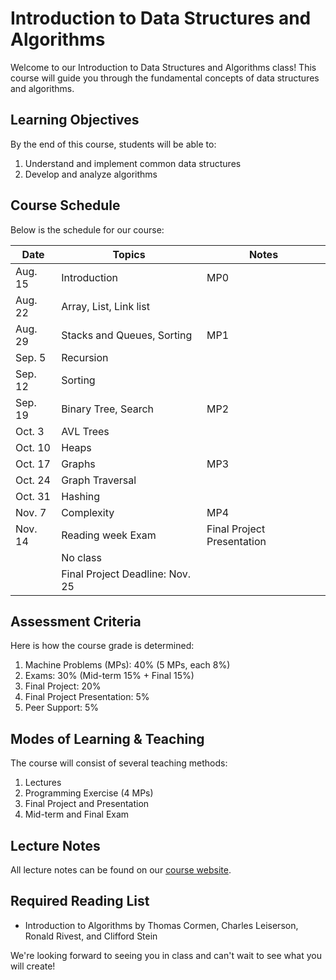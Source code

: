 # Introduction to Data Structures and Algorithms

Welcome to our Introduction to Data Structures and Algorithms class! This course will guide you through the fundamental concepts of data structures and algorithms.

## Learning Objectives

By the end of this course, students will be able to:

1. Understand and implement common data structures
2. Develop and analyze algorithms

## Course Schedule

Below is the schedule for our course:

| Date | Topics | Notes |
| --- | --- | --- |
| Aug. 15 | Introduction | MP0 |
| Aug. 22 | Array, List, Link list | |
| Aug. 29 | Stacks and Queues, Sorting | MP1 |
| Sep. 5 | Recursion | |
| Sep. 12 | Sorting | |
| Sep. 19 | Binary Tree, Search | MP2 |
| Oct. 3 | AVL Trees | |
| Oct. 10 | Heaps | |
| Oct. 17 | Graphs | MP3 |
| Oct. 24 | Graph Traversal | |
| Oct. 31 | Hashing | |
| Nov. 7 | Complexity | MP4 |
| Nov. 14 | Reading week Exam | Final Project Presentation |
| | No class | |
| | Final Project Deadline: Nov. 25 | |

## Assessment Criteria

Here is how the course grade is determined:

1. Machine Problems (MPs): 40% (5 MPs, each 8%)
2. Exams: 30% (Mid-term 15% + Final 15%)
3. Final Project: 20%
4. Final Project Presentation: 5%
5. Peer Support: 5%

## Modes of Learning & Teaching

The course will consist of several teaching methods:

1. Lectures
2. Programming Exercise (4 MPs)
3. Final Project and Presentation
4. Mid-term and Final Exam

## Lecture Notes

All lecture notes can be found on our [course website](https://ysc2229-website.vercel.app/).

## Required Reading List

- Introduction to Algorithms by Thomas Cormen, Charles Leiserson, Ronald Rivest, and Clifford Stein

We're looking forward to seeing you in class and can't wait to see what you will create!

